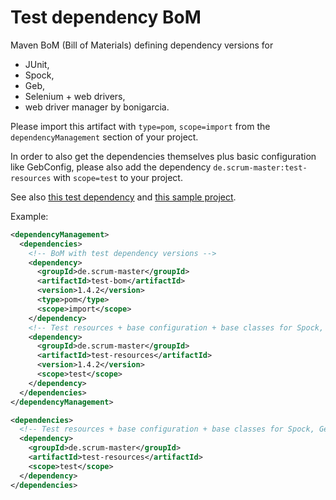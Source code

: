 # Test dependency BoM

Maven BoM (Bill of Materials) defining dependency versions for
  * JUnit,
  * Spock,
  * Geb,
  * Selenium + web drivers,
  * web driver manager by bonigarcia.

Please import this artifact with `type=pom`, `scope=import` from the `dependencyManagement` section of your project.

In order to also get the dependencies themselves plus basic configuration like GebConfig, please also add
the dependency `de.scrum-master:test-resources` with `scope=test` to your project.

See also [this test dependency](https://github.com/kriegaex/MavenTestResources) and
[this sample project](https://github.com/kriegaex/GebSpockSamples).

Example:

```xml
<dependencyManagement>
  <dependencies>
    <!-- BoM with test dependency versions -->
    <dependency>
      <groupId>de.scrum-master</groupId>
      <artifactId>test-bom</artifactId>
      <version>1.4.2</version>
      <type>pom</type>
      <scope>import</scope>
    </dependency>
    <!-- Test resources + base configuration + base classes for Spock, Geb, Selenium -->
    <dependency>
      <groupId>de.scrum-master</groupId>
      <artifactId>test-resources</artifactId>
      <version>1.4.2</version>
      <scope>test</scope>
    </dependency>
  </dependencies>
</dependencyManagement>

<dependencies>
  <!-- Test resources + base configuration + base classes for Spock, Geb, Selenium -->
  <dependency>
    <groupId>de.scrum-master</groupId>
    <artifactId>test-resources</artifactId>
    <scope>test</scope>
  </dependency>
</dependencies>
```

